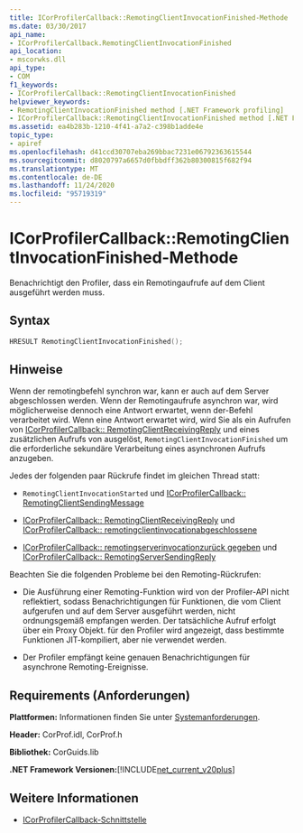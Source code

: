 ```yaml
---
title: ICorProfilerCallback::RemotingClientInvocationFinished-Methode
ms.date: 03/30/2017
api_name:
- ICorProfilerCallback.RemotingClientInvocationFinished
api_location:
- mscorwks.dll
api_type:
- COM
f1_keywords:
- ICorProfilerCallback::RemotingClientInvocationFinished
helpviewer_keywords:
- RemotingClientInvocationFinished method [.NET Framework profiling]
- ICorProfilerCallback::RemotingClientInvocationFinished method [.NET Framework profiling]
ms.assetid: ea4b283b-1210-4f41-a7a2-c398b1adde4e
topic_type:
- apiref
ms.openlocfilehash: d41ccd30707eba269bbac7231e06792363615544
ms.sourcegitcommit: d8020797a6657d0fbbdff362b80300815f682f94
ms.translationtype: MT
ms.contentlocale: de-DE
ms.lasthandoff: 11/24/2020
ms.locfileid: "95719319"
---
```

# <a name="icorprofilercallbackremotingclientinvocationfinished-method"></a>ICorProfilerCallback::RemotingClientInvocationFinished-Methode

Benachrichtigt den Profiler, dass ein Remotingaufrufe auf dem Client ausgeführt werden muss.  
  
## <a name="syntax"></a>Syntax  
  
```cpp  
HRESULT RemotingClientInvocationFinished();  
```  
  
## <a name="remarks"></a>Hinweise  

 Wenn der remotingbefehl synchron war, kann er auch auf dem Server abgeschlossen werden. Wenn der Remotingaufrufe asynchron war, wird möglicherweise dennoch eine Antwort erwartet, wenn der-Befehl verarbeitet wird. Wenn eine Antwort erwartet wird, wird Sie als ein Aufrufen von [ICorProfilerCallback:: RemotingClientReceivingReply](icorprofilercallback-remotingclientreceivingreply-method.md) und eines zusätzlichen Aufrufs von ausgelöst, `RemotingClientInvocationFinished` um die erforderliche sekundäre Verarbeitung eines asynchronen Aufrufs anzugeben.  
  
 Jedes der folgenden paar Rückrufe findet im gleichen Thread statt:  
  
- `RemotingClientInvocationStarted` und [ICorProfilerCallback:: RemotingClientSendingMessage](icorprofilercallback-remotingclientsendingmessage-method.md)  
  
- [ICorProfilerCallback:: RemotingClientReceivingReply](icorprofilercallback-remotingclientreceivingreply-method.md) und [ICorProfilerCallback:: remotingclientinvocationabgeschlossene](icorprofilercallback-remotingclientinvocationfinished-method.md)  
  
- [ICorProfilerCallback:: remotingserverinvocationzurück gegeben](icorprofilercallback-remotingserverinvocationreturned-method.md) und [ICorProfilerCallback:: RemotingServerSendingReply](icorprofilercallback-remotingserversendingreply-method.md)  
  
 Beachten Sie die folgenden Probleme bei den Remoting-Rückrufen:  
  
- Die Ausführung einer Remoting-Funktion wird von der Profiler-API nicht reflektiert, sodass Benachrichtigungen für Funktionen, die vom Client aufgerufen und auf dem Server ausgeführt werden, nicht ordnungsgemäß empfangen werden. Der tatsächliche Aufruf erfolgt über ein Proxy Objekt. für den Profiler wird angezeigt, dass bestimmte Funktionen JIT-kompiliert, aber nie verwendet werden.  
  
- Der Profiler empfängt keine genauen Benachrichtigungen für asynchrone Remoting-Ereignisse.  
  
## <a name="requirements"></a>Requirements (Anforderungen)  

 **Plattformen:** Informationen finden Sie unter [Systemanforderungen](../../get-started/system-requirements.md).  
  
 **Header:** CorProf.idl, CorProf.h  
  
 **Bibliothek:** CorGuids.lib  
  
 **.NET Framework Versionen:**[!INCLUDE[net_current_v20plus](../../../../includes/net-current-v20plus-md.md)]  
  
## <a name="see-also"></a>Weitere Informationen

- [ICorProfilerCallback-Schnittstelle](icorprofilercallback-interface.md)
